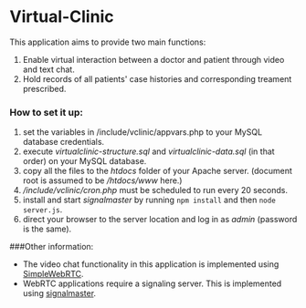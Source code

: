 # Virtual-Clinic
This application aims to provide two main functions: 

1. Enable virtual interaction between a doctor and patient through video and text chat.
2. Hold records of all patients' case histories and corresponding treament prescribed.

### How to set it up:
1. set the variables in /include/vclinic/appvars.php to your MySQL database credentials.
2. execute *virtualclinic-structure.sql* and *virtualclinic-data.sql* (in that order) on your MySQL database.
3. copy all the files to the *htdocs* folder of your Apache server. (document root is assumed to be */htdocs/www* here.)
4. */include/vclinic/cron.php* must be scheduled to run every 20 seconds.
5. install and start *signalmaster* by running `npm install` and then `node server.js`.
6. direct your browser to the server location and log in as *admin* (password is the same).

###Other information:
* The video chat functionality in this application is implemented using [SimpleWebRTC](https://github.com/henrikjoreteg/SimpleWebRTC).
* WebRTC applications require a signaling server. This is implemented using [signalmaster](https://github.com/andyet/signalmaster).
